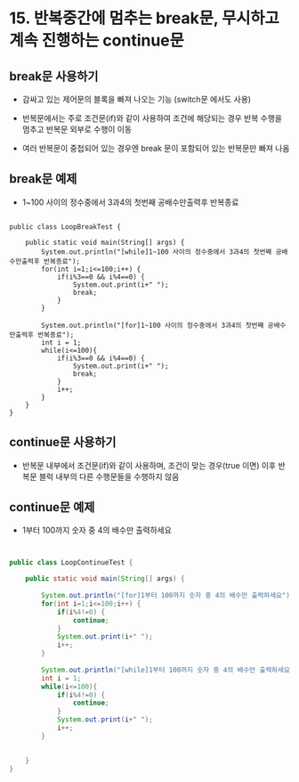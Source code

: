 # 15. 반복중간에 멈추는 break문, 무시하고 계속 진행하는 continue문

## break문 사용하기

- 감싸고 있는 제어문의 블록을 빠져 나오는 기능 (switch문 에서도 사용)

- 반복문에서는 주로 조건문(if)와 같이 사용하여 조건에 해당되는 경우 반복 수행을 멈추고 반복문 외부로 수행이 이동

- 여러 반복문이 중첩되어 있는 경우엔 break 문이 포함되어 있는 반복문만 빠져 나옴


## break문 예제

- 1~100 사이의 정수중에서 3과4의 첫번째 공배수만출력후 반복종료

```

public class LoopBreakTest {

	public static void main(String[] args) {
		System.out.println("[while]1~100 사이의 정수중에서 3과4의 첫번째 공배수만출력후 반복종료");
		for(int i=1;i<=100;i++) {
			if(i%3==0 && i%4==0) {
				System.out.print(i+" ");
				break;
			}
		}

		System.out.println("[for]1~100 사이의 정수중에서 3과4의 첫번째 공배수만출력후 반복종료");
		int i = 1;
		while(i<=100){
			if(i%3==0 && i%4==0) {
				System.out.print(i+" ");
				break;
			}
			i++;
		}
	}
}
```

## continue문 사용하기

- 반복문 내부에서 조건문(if)와 같이 사용하며, 조건이 맞는 경우(true 이면) 이후 반복문 블럭 내부의 다른 수행문들을 수행하지 않음

## continue문 예제

- 1부터 100까지 숫자 중 4의 배수만 출력하세요

```java


public class LoopContinueTest {

	public static void main(String[] args) {
		
		System.out.println("[for]1부터 100까지 숫자 중 4의 배수만 출력하세요");
		for(int i=1;i<=100;i++) {
			if(i%4!=0) {
				continue;
			}
			System.out.print(i+" ");
			i++;
		}
		
		System.out.println("[while]1부터 100까지 숫자 중 4의 배수만 출력하세요");
		int i = 1;
		while(i<=100){
			if(i%4!=0) {
				continue;
			}
			System.out.print(i+" ");
			i++;
		}

		
	}
}

```

